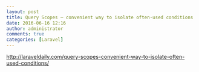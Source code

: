 ```yaml
---
layout: post
title: Query Scopes – convenient way to isolate often-used conditions
date: 2016-06-16 12:16
author: administrator
comments: true
categories: [Laravel]
---
```

http://laraveldaily.com/query-scopes-convenient-way-to-isolate-often-used-conditions/
